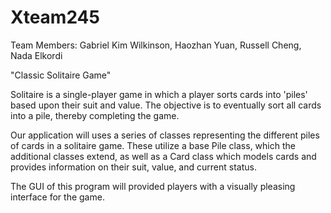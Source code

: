 # Xteam245
Team Members:
Gabriel Kim Wilkinson, Haozhan Yuan, Russell Cheng, Nada Elkordi

"Classic Solitaire Game"

Solitaire is a single-player game in which a player sorts cards into 'piles' based upon their suit and value. The objective is to eventually sort all cards into a pile, thereby completing the game.

Our application will uses a series of classes representing the different piles of cards in a solitaire game. These utilize a base Pile class, which the additional classes extend, as well as a Card class which models cards and provides information on their suit, value, and current status.

The GUI of this program will provided players with a visually pleasing interface for the game.
